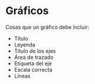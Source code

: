 # Gráficos

Cosas que un gráfico debe incluir:

- Título
- Leyenda
- Título de los ejes
- Área de trazado
- Etiqueta del eje
- Escala correcta
- Líneas


